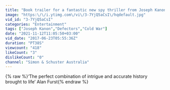 ```yaml
---
title: "Book trailer for a fantastic new spy thriller from Joseph Kanon"
image: "https:\/\/i.ytimg.com\/vi\/3-7YjQ5aCsI\/hqdefault.jpg"
vid_id: "3-7YjQ5aCsI"
categories: "Entertainment"
tags: ["Joseph Kanon","Defectors","Cold War"]
date: "2021-11-12T11:05:50+03:00"
vid_date: "2017-06-23T05:55:36Z"
duration: "PT38S"
viewcount: "418"
likeCount: "3"
dislikeCount: "0"
channel: "Simon & Schuster Australia"
---
```

{% raw %}‘The perfect combination of intrigue and accurate history brought to life’  Alan Furst{% endraw %}
